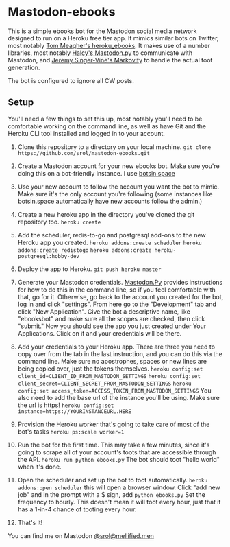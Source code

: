 # Mastodon-ebooks

This is a simple ebooks bot for the Mastodon social media network designed to run on a Heroku free tier app. It mimics similar bots on Twitter, most notably [Tom Meagher's heroku\_ebooks](https://github.com/tommeagher/heroku_ebooks). It makes use of a number libraries, most notably [Halcy's Mastodon.py](https://github.com/halcy/Mastodon.py) to communicate with Mastodon, and [Jeremy Singer-Vine's Markovify](https://github.com/jsvine/markovify) to handle the actual toot generation.

The bot is configured to ignore all CW posts.

## Setup

You'll need a few things to set this up, most notably you'll need to be comfortable working on the command line, as well as have Git and the Heroku CLI tool installed and logged in to your account.

1. Clone this repository to a directory on your local machine.
`git clone https://github.com/srol/mastodon-ebooks.git`

2. Create a Mastodon account for your new ebooks bot. Make sure you're doing this on a bot-friendly instance. I use [botsin.space](http://botsin.space)

3. Use your new account to follow the account you want the bot to mimic. Make sure it's the only account you're following (some instances like botsin.space automatically have new accounts follow the admin.)

4. Create a new heroku app in the directory you've cloned the git repository too.
`heroku create`

5. Add the scheduler, redis-to-go and postgresql add-ons to the new Heroku app you created.
`heroku addons:create scheduler`
`heroku addons:create redistogo`
`heroku addons:create heroku-postgresql:hobby-dev`

6. Deploy the app to Heroku.
`git push heroku master`

7. Generate your Mastodon credentials.
[Mastodon.Py](https://github.com/halcy/Mastodon.py) provides instructions for how to do this in the command line, so if you feel comfortable with that, go for it. Otherwise, go back to the account you created for the bot, log in and click "settings". From here go to the "Development" tab and click "New Application". Give the bot a descriptive name, like "ebooksbot" and make sure all the scopes are checked, then click "submit." Now you should see the app you just created under Your Applications. Click on it and your credentials will be there.

8. Add your credentials to your Heroku app. There are three you need to copy over from the tab in the last instruction, and you can do this via the command line. Make sure no apostrophes, spaces or new lines are being copied over, just the tokens themselves.
`heroku config:set client_id=CLIENT_ID_FROM_MASTODON_SETTINGS`
`heroku config:set client_secret=CLIENT_SECRET_FROM_MASTODON_SETTINGS`
`heroku config:set access_token=ACCESS_TOKEN_FROM_MASTODON_SETTINGS`
You also need to add the base url of the instance you'll be using. Make sure the url is https!
`heroku config:set instance=https://YOURINSTANCEURL.HERE`

9. Provision the Heroku worker that's going to take care of most of the bot's tasks
`heroku ps:scale worker=1`

10. Run the bot for the first time. This may take a few minutes, since it's going to scrape all of your account's toots that are accessible through the API.
`heroku run python ebooks.py`
The bot should toot "hello world" when it's done.

11. Open the scheduler and set up the bot to toot automatically.
`heroku addons:open scheduler`
this will open a browser window. Click "add new job" and in the prompt with a $ sign, add
`python ebooks.py`
Set the frequency to hourly. This doesn't mean it will toot every hour, just that it has a 1-in-4 chance of tooting every hour.

12. That's it!

You can find me on Mastodon [@srol@mellified.men](http://mellified.men/@srol)
